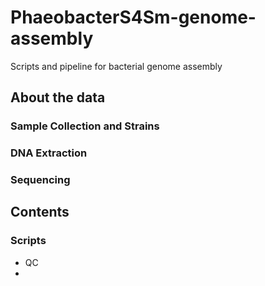 # PhaeobacterS4Sm-genome-assembly
Scripts and pipeline for bacterial genome assembly

## About the data
### Sample Collection and Strains
### DNA Extraction
### Sequencing

## Contents

### Scripts
- QC
- 
